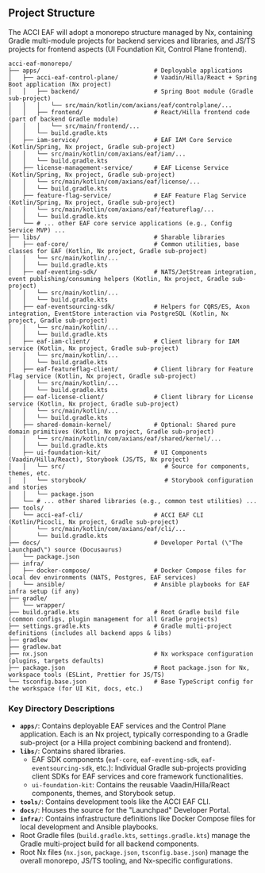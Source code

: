 ## Project Structure

The ACCI EAF will adopt a monorepo structure managed by Nx, containing Gradle multi-module projects
for backend services and libraries, and JS/TS projects for frontend aspects (UI Foundation Kit,
Control Plane frontend).

```plaintext
acci-eaf-monorepo/
├── apps/                                # Deployable applications
│   ├── acci-eaf-control-plane/          # Vaadin/Hilla/React + Spring Boot application (Nx project)
│   │   ├── backend/                     # Spring Boot module (Gradle sub-project)
│   │   │   └── src/main/kotlin/com/axians/eaf/controlplane/...
│   │   ├── frontend/                    # React/Hilla frontend code (part of backend Gradle module)
│   │   │   └── src/main/frontend/...
│   │   └── build.gradle.kts
│   ├── iam-service/                     # EAF IAM Core Service (Kotlin/Spring, Nx project, Gradle sub-project)
│   │   └── src/main/kotlin/com/axians/eaf/iam/...
│   │   └── build.gradle.kts
│   ├── license-management-service/      # EAF License Service (Kotlin/Spring, Nx project, Gradle sub-project)
│   │   └── src/main/kotlin/com/axians/eaf/license/...
│   │   └── build.gradle.kts
│   ├── feature-flag-service/            # EAF Feature Flag Service (Kotlin/Spring, Nx project, Gradle sub-project)
│   │   └── src/main/kotlin/com/axians/eaf/featureflag/...
│   │   └── build.gradle.kts
│   └── # ... other EAF core service applications (e.g., Config Service MVP) ...
├── libs/                                # Sharable libraries
│   ├── eaf-core/                        # Common utilities, base classes for EAF (Kotlin, Nx project, Gradle sub-project)
│   │   └── src/main/kotlin/...
│   │   └── build.gradle.kts
│   ├── eaf-eventing-sdk/                # NATS/JetStream integration, event publishing/consuming helpers (Kotlin, Nx project, Gradle sub-project)
│   │   └── src/main/kotlin/...
│   │   └── build.gradle.kts
│   ├── eaf-eventsourcing-sdk/           # Helpers for CQRS/ES, Axon integration, EventStore interaction via PostgreSQL (Kotlin, Nx project, Gradle sub-project)
│   │   └── src/main/kotlin/...
│   │   └── build.gradle.kts
│   ├── eaf-iam-client/                  # Client library for IAM service (Kotlin, Nx project, Gradle sub-project)
│   │   └── src/main/kotlin/...
│   │   └── build.gradle.kts
│   ├── eaf-featureflag-client/          # Client library for Feature Flag service (Kotlin, Nx project, Gradle sub-project)
│   │   └── src/main/kotlin/...
│   │   └── build.gradle.kts
│   ├── eaf-license-client/              # Client library for License service (Kotlin, Nx project, Gradle sub-project)
│   │   └── src/main/kotlin/...
│   │   └── build.gradle.kts
│   ├── shared-domain-kernel/            # Optional: Shared pure domain primitives (Kotlin, Nx project, Gradle sub-project)
│   │   └── src/main/kotlin/com/axians/eaf/shared/kernel/...
│   │   └── build.gradle.kts
│   ├── ui-foundation-kit/               # UI Components (Vaadin/Hilla/React), Storybook (JS/TS, Nx project)
│   │   └── src/                            # Source for components, themes, etc.
│   │   └── storybook/                      # Storybook configuration and stories
│   │   └── package.json
│   └── # ... other shared libraries (e.g., common test utilities) ...
├── tools/
│   └── acci-eaf-cli/                    # ACCI EAF CLI (Kotlin/Picocli, Nx project, Gradle sub-project)
│       └── src/main/kotlin/com/axians/eaf/cli/...
│       └── build.gradle.kts
├── docs/                                # Developer Portal (\"The Launchpad\") source (Docusaurus)
│   └── package.json
├── infra/
│   ├── docker-compose/                  # Docker Compose files for local dev environments (NATS, Postgres, EAF services)
│   └── ansible/                         # Ansible playbooks for EAF infra setup (if any)
├── gradle/
│   └── wrapper/
├── build.gradle.kts                     # Root Gradle build file (common configs, plugin management for all Gradle projects)
├── settings.gradle.kts                  # Gradle multi-project definitions (includes all backend apps & libs)
├── gradlew
├── gradlew.bat
├── nx.json                              # Nx workspace configuration (plugins, targets defaults)
├── package.json                         # Root package.json for Nx, workspace tools (ESLint, Prettier for JS/TS)
└── tsconfig.base.json                   # Base TypeScript config for the workspace (for UI Kit, docs, etc.)
```

### Key Directory Descriptions

- **`apps/`**: Contains deployable EAF services and the Control Plane application. Each is an Nx
  project, typically corresponding to a Gradle sub-project (or a Hilla project combining backend and
  frontend).
- **`libs/`**: Contains shared libraries.
  - EAF SDK components (`eaf-core`, `eaf-eventing-sdk`, `eaf-eventsourcing-sdk`, etc.): Individual
    Gradle sub-projects providing client SDKs for EAF services and core framework functionalities.
  - `ui-foundation-kit`: Contains the reusable Vaadin/Hilla/React components, themes, and Storybook
    setup.
- **`tools/`**: Contains development tools like the ACCI EAF CLI.
- **`docs/`**: Houses the source for the \"Launchpad\" Developer Portal.
- **`infra/`**: Contains infrastructure definitions like Docker Compose files for local development
  and Ansible playbooks.
- Root Gradle files (`build.gradle.kts`, `settings.gradle.kts`) manage the Gradle multi-project
  build for all backend components.
- Root Nx files (`nx.json`, `package.json`, `tsconfig.base.json`) manage the overall monorepo, JS/TS
  tooling, and Nx-specific configurations.
